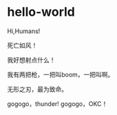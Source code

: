 # hello-world

Hi,Humans!

死亡如风！

我好想射点什么！

我有两把枪，一把叫boom，一把叫啊。

无形之刃，最为致命。

gogogo，thunder!
gogogo，OKC！

